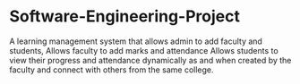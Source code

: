 # Software-Engineering-Project
A learning management system that allows admin to add faculty and students, 
Allows faculty to add marks and attendance
Allows students to view their progress and attendance dynamically as and when created by the faculty and connect with others from the same college.

